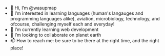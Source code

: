 - 👋 Hi, I’m @wasupmap
- 👀 I’m interested in learning languages (human's langauges and programming languages alike), aviation, microbiology, technology, and ofcourse, challenging myself each and everyday!
- 🌱 I’m currently learning web development
- 💞️ I’m looking to collaborate on planet earth
- 📫 How to reach me: be sure to be there at the right time, and the right place!

<!---
wasupmap/wasupmap is a ✨ special ✨ repository because its `README.md` (this file) appears on your GitHub profile.
You can click the Preview link to take a look at your changes.
--->
